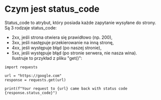 # Czym jest status_code  
Status_code to atrybut, który posiada każde zapytanie wysyłane do strony.  Są 3 rodzaje status_code:  
- 2xx, jeśli strona otwiera się prawidłowo (np. 200),  
- 3xx, jeśli następuje przekierowanie na inną stronę,  
- 4xx, jeśli występuje błąd (po naszej stronie),  
- 5xx, jeśli występuje błąd (po stronie serwera, nie nasza wina).  
Ilustruje to przykład z pliku "get()":  
  
```
import requests

url = "https://google.com"
response = requests.get(url)

print(f"Your request to {url} came back with status code {response.status_code}")
```
